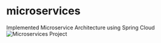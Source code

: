 # microservices
Implemented Microservice Architecture using Spring Cloud 
![Microservices Project](https://user-images.githubusercontent.com/52238192/168934120-67fe8134-de59-4f64-97b7-0fc5e6389c1e.png)
